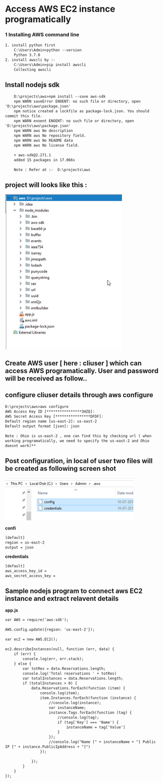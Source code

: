 # Access AWS EC2 instance programatically

### 1 Installing AWS command line
    1. install python first
        C:\Users\Admin>python --version
        Python 3.7.0
    2. install awscli by :- 
        C:\Users\Admin>pip install awscli
        Collecting awscli

## Install nodejs sdk 
        D:\projects\aws>npm install --save aws-sdk
        npm WARN saveError ENOENT: no such file or directory, open 'D:\projects\aws\package.json'
        npm notice created a lockfile as package-lock.json. You should commit this file.
        npm WARN enoent ENOENT: no such file or directory, open 'D:\projects\aws\package.json'
        npm WARN aws No description
        npm WARN aws No repository field.
        npm WARN aws No README data
        npm WARN aws No license field.
        
        + aws-sdk@2.271.1
        added 15 packages in 17.066s

        Note : Refer at :-  D:\projects\aws

## project will looks like this : 
![node project](images/npm-install.jpg) 
 

## Create AWS user [ here : cliuser ] which can access AWS programatically. User and password will be received as follow..


## configure cliuser details through aws configure
    D:\projects\aws>aws configure
    AWS Access Key ID [****************3HZQ]: 
    AWS Secret Access Key [****************DFDF]: 
    Default region name [us-east-2]: us-east-2
    Default output format [json]: json

    Note : Ohio is us-east-2 , one can find this by checking url ( when working programatically, we need to specify the us-east-2 and Ohio doesnt work)**

## Post configuration, in local of user two files will be created as following screen shot
![config in local](images/aws_configure.jpg) 

**confi** 

    [default]
    region = us-east-2
    output = json


**credentials** 

    [default]
    aws_access_key_id = 
    aws_secret_access_key = 

## Sample nodejs program to connect aws EC2 instance and extract relavent details

**app.js**

    var AWS = require('aws-sdk');
    
    AWS.config.update({region: 'us-east-2'});
    
    var ec2 = new AWS.EC2();
    
    ec2.describeInstances(null, function (err, data) {
        if (err) {
            console.log(err, err.stack);
        } else {
            var totRes = data.Reservations.length;
            console.log('Total reservations ' + totRes)
            var totalInstances = data.Reservations.length;
            if (totalInstances > 0) {
                data.Reservations.forEach(function (item) {
                    console.log(item);
                    item.Instances.forEach(function (instance) {
                        //console.log(instance);
                        var instanceName;
                        instance.Tags.forEach(function (tag) {
                            //console.log(tag);
                            if (tag['Key'] === 'Name') {
                                instanceName = tag['Value']
                            }
                        });
                        //console.log("Name [" + instanceName + "] Public IP [" + instance.PublicIpAddress + "]")
                    });
    
                });
            }
        }
    });

